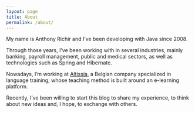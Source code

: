 ```yaml
---
layout: page
title: About
permalink: /about/
---
```


My name is Anthony Richir and I’ve been developing with Java since 2008.

Through those years, I’ve been working with in several industries, mainly banking, payroll management, public and medical sectors, as well as technologies such as Spring and Hibernate.

Nowadays, I’m working at [Altissia][altissia], a Belgian company specialized in language training, whose teaching method is built around an e-learning platform.

Recently, I’ve been willing to start this blog to share my experience, to think about new ideas and, I hope, to exchange with others.

[altissia]: https://www.altissia.org/